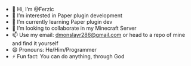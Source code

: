 - 👋 Hi, I’m @Ferzic
- 👀 I’m interested in Paper plugin development
- 🌱 I’m currently learning Paper plugin dev
- 💞️ I’m looking to collaborate in my Minecraft Server
- 📫 Use my email: dmonslayr286@gmail.com or head to a repo of mine and find it yourself
- 😄 Pronouns: He/Him/Programmer
- ⚡ Fun fact: You can do anything, through God

<!---
D3monSlayr/D3monSlayr is a ✨ special ✨ repository because its `README.md` (this file) appears on your GitHub profile.
You can click the Preview link to take a look at your changes.
--->
